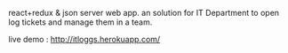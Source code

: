 react+redux & json server web app.
an solution for IT Department to open log tickets
and manage them in a team.

live demo : http://itloggs.herokuapp.com/


